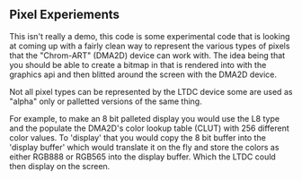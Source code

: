 Pixel Experiements
------------------

This isn't really a demo, this code is some experimental code that
is looking at coming up with a fairly clean way to represent the
various types of pixels that the "Chrom-ART" (DMA2D) device can 
work with. The idea being that you should be able to create a
bitmap in that is rendered into with the graphics api and then
blitted around the screen with the DMA2D device.

Not all pixel types can be represented by the LTDC device some are
used as "alpha" only or palletted versions of the same thing.

For example, to make an 8 bit palleted display you would use the L8
type and the populate the DMA2D's color lookup table (CLUT) with
256 different color values. To 'display' that you would copy the
8 bit buffer into the 'display buffer' which would translate it on
the fly and store the colors as either RGB888 or RGB565 into the
display buffer. Which the LTDC could then display on the screen.
